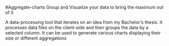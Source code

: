 #Aggregate-charts
Group and Visualize your data to bring the maximum out of it

A data-processing tool that iterates on an idea from my Bachelor's thesis. It processes data files on the client-side and then groups the data by a selected column. It can be used to generate various charts displaying their size or different aggregations
